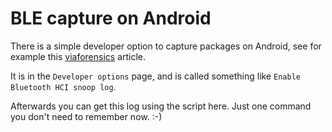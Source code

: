 # BLE capture on Android

There is a simple developer option to capture packages on Android, see for example this [viaforensics](https://viaforensics.com/articles-presentations/bluetooth-packet-capture-android.html) article.

It is in the `Developer options` page, and is called something like `Enable Bluetooth HCI snoop log`.

Afterwards you can get this log using the script here. Just one command you don't need to remember now. :-)
